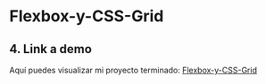 # Flexbox-y-CSS-Grid


 ## 4. Link a demo
Aquí puedes visualizar mi proyecto terminado: [Flexbox-y-CSS-Grid
](https://effortless-marzipan-e08351.netlify.app/)
